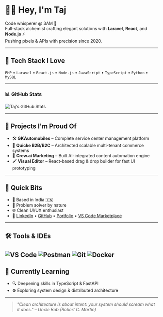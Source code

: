 # 👨‍💻 Hey, I'm Taj

Code whisperer @ 3AM 🌙  
Full-stack alchemist crafting elegant solutions with **Laravel**, **React**, and **Node.js** ⚡  
Pushing pixels & APIs with precision since 2020.

---

## 🔧 Tech Stack I Love
`PHP` • `Laravel` • `React.js` • `Node.js` • `JavaScript` • `TypeScript` • `Python` • `MySQL`

---

### 📊 GitHub Stats

![Taj's GitHub Stats](https://github-readme-stats.vercel.app/api?username=taj54&show_icons=true&theme=tokyonight&border_radius=10)  

---

## 🧩 Projects I'm Proud Of
- 🛠️ **GKAutomobiles** – Complete service center management platform  
- 🧱 **Quicke B2B/B2C** – Architected scalable multi-tenant commerce systems  
- 🧠 **Crew.ai Marketing** – Built AI-integrated content automation engine  
- 🖌️ **Visual Editor** – React-based drag & drop builder for fast UI prototyping

---

## 🚀 Quick Bits
- 📍 Based in India 🇮🇳  
- 🧩 Problem solver by nature  
- 🌐 Clean UI/UX enthusiast  
- 🔗 [LinkedIn](https://www.linkedin.com/in/tajul-islam-j) • [GitHub](https://github.com/taj54) • [Portfolio](https://taj54.github.io) • [VS Code Marketplace](https://marketplace.visualstudio.com/publishers/taj154dev)

---

## 🛠️ Tools & IDEs
![VS Code](https://img.shields.io/badge/Editor-VSCode-blue?style=flat-square&logo=visualstudiocode)
![Postman](https://img.shields.io/badge/API%20Testing-Postman-orange?style=flat-square&logo=postman)
![Git](https://img.shields.io/badge/Version-Git-critical?style=flat-square&logo=git)
![Docker](https://img.shields.io/badge/Container-Docker-2496ED?style=flat-square&logo=docker&logoColor=white)
---

## 🧠 Currently Learning
- 🔍 Deepening skills in TypeScript & FastAPI  
- ⚙️ Exploring system design & distributed architecture  

---

> *"Clean architecture is about intent: your system should scream what it does." – Uncle Bob (Robert C. Martin)*
